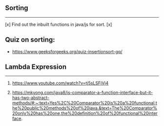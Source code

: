 ##                             Sorting 
-------------------------------------------------------------------------------------------

[x] Find out the inbuilt functions in java/js for sort.
[x] 

## Quiz on sorting:
- https://www.geeksforgeeks.org/quiz-insertionsort-gq/ 



##                           Lambda Expression 
--------------------------------------------------------------------------------------------
1. https://www.youtube.com/watch?v=tj5sLSFjVj4 

2. https://mkyong.com/java8/is-comparator-a-function-interface-but-it-has-two-abstract-methods/#:~:text=Yes%2C%20Comparator%20is%20a%20functional,the%20public%20methods%20of%20java.&text=The%20Comparator%20only%20has%20one,the%20definition%20of%20functional%20interface. 

